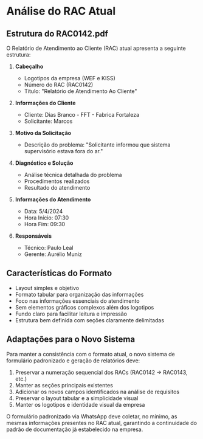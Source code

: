 # Análise do RAC Atual

## Estrutura do RAC0142.pdf

O Relatório de Atendimento ao Cliente (RAC) atual apresenta a seguinte estrutura:

1. **Cabeçalho**
   - Logotipos da empresa (WEF e KISS)
   - Número do RAC (RAC0142)
   - Título: "Relatório de Atendimento Ao Cliente"

2. **Informações do Cliente**
   - Cliente: Dias Branco - FFT - Fabrica Fortaleza
   - Solicitante: Marcos

3. **Motivo da Solicitação**
   - Descrição do problema: "Solicitante informou que sistema supervisório estava fora do ar."

4. **Diagnóstico e Solução**
   - Análise técnica detalhada do problema
   - Procedimentos realizados
   - Resultado do atendimento

5. **Informações do Atendimento**
   - Data: 5/4/2024
   - Hora Início: 07:30
   - Hora Fim: 09:30

6. **Responsáveis**
   - Técnico: Paulo Leal
   - Gerente: Aurélio Muniz

## Características do Formato

- Layout simples e objetivo
- Formato tabular para organização das informações
- Foco nas informações essenciais do atendimento
- Sem elementos gráficos complexos além dos logotipos
- Fundo claro para facilitar leitura e impressão
- Estrutura bem definida com seções claramente delimitadas

## Adaptações para o Novo Sistema

Para manter a consistência com o formato atual, o novo sistema de formulário padronizado e geração de relatórios deve:

1. Preservar a numeração sequencial dos RACs (RAC0142 → RAC0143, etc.)
2. Manter as seções principais existentes
3. Adicionar os novos campos identificados na análise de requisitos
4. Preservar o layout tabular e a simplicidade visual
5. Manter os logotipos e identidade visual da empresa

O formulário padronizado via WhatsApp deve coletar, no mínimo, as mesmas informações presentes no RAC atual, garantindo a continuidade do padrão de documentação já estabelecido na empresa.
